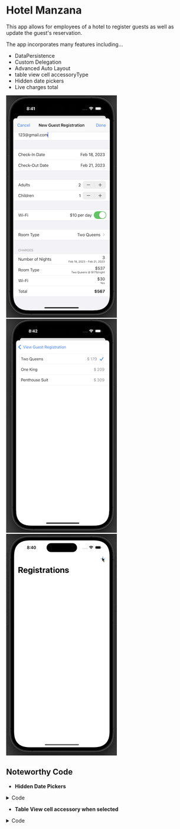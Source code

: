 # Hotel Manzana
This app allows for employees of a hotel to register guests as well as update the guest's reservation. 

The app incorporates many features including... <br>
- DataPersistence 
- Custom Delegation 
- Advanced Auto Layout 
- table view cell accessoryType
- Hidden date pickers
- Live charges total

![Reservation-Screen](Assets/reservationScreen.png) ![Room-Choice](Assets/roomChoice.png) ![Gif](Assets/Hotel-Gif.gif) 

## Noteworthy Code

- **Hidden Date Pickers**

<details>

<summary> Code </summary>

Set index path for the static table view rows as well as a value for the visibility of the date pickers 
``` Swift 

    let checkInDateLabelCellIndexPath = IndexPath(row: 0, section: 1) // sets the index path
    let checkInDatePickerCellIndexPath = IndexPath(row: 1, section: 1)
    
    let checkOutDateLabelCellIndexPath = IndexPath(row: 2, section: 1)
    let checkOutDatePickerCellIndexPath = IndexPath(row: 3, section: 1)
    
       var isCheckInDatePickerVisible: Bool = false {
        didSet {
            checkInDatePicker.isHidden = !isCheckInDatePickerVisible
        }
    }
    
    
```

Set the row height for the date pickers when not in use 
``` Swift 
    override func tableView(_ tableView: UITableView, heightForRowAt indexPath: IndexPath) -> CGFloat {
        switch indexPath {
        case checkInDatePickerCellIndexPath where isCheckInDatePickerVisible == false:
            return 0 // return 0 for the height of the checkInDatePicker
        case checkOutDatePickerCellIndexPath where isCheckOutDatePickerVisible == false:
            return 0 // // return 0 for the height of the checkOutDatePicker
        default:
            return UITableView.automaticDimension
        }
    }
 ```
 The estimate row height also needs to be set for when the cell is clicked 
 ``` Swift
     override func tableView(_ tableView: UITableView, estimatedHeightForRowAt indexPath: IndexPath) -> CGFloat {
        switch indexPath {
        case checkInDatePickerCellIndexPath:
            return 190
        case checkOutDatePickerCellIndexPath:
            return 190
        default:
            return UITableView.automaticDimension
        }
    }
 ```
 Finally, the code for the didSelectRowAt in order to trigger the cell height for the date picker 
``` Swift
    override func tableView(_ tableView: UITableView, didSelectRowAt indexPath: IndexPath) {
        tableView.deselectRow(at: indexPath, animated: true)
        
        if indexPath == checkInDateLabelCellIndexPath && isCheckOutDatePickerVisible == false {
            // check-in label selected, check-out picker is not visible, toggle check-in picker
            isCheckInDatePickerVisible.toggle()
        } else if indexPath == checkOutDateLabelCellIndexPath && isCheckInDatePickerVisible == false {
            // check-out label selected, check-in picker is not visible, toggle check-out picker
            isCheckOutDatePickerVisible.toggle()
        } else if indexPath == checkInDateLabelCellIndexPath || indexPath == checkOutDateLabelCellIndexPath {
            // either label was selected, previous conditions failed meaning at least one picker is visible, toggle both
            isCheckInDatePickerVisible.toggle()
            isCheckOutDatePickerVisible.toggle()
        } else {
            return
        }
        tableView.beginUpdates() // instruct the table view to update itself so that the height for each row is recalculated
        tableView.endUpdates()
    }
 ```

</details>

- **Table View cell accessory when selected**

<details>
<summary> Code </summary>

Have a variable of type RoomType that will later be set depending on the cell (indexPath.row) that was selected
``` Swift
    var roomType: RoomType?
    
 ```


Configure the accessory type to be shown in the cellForRowAt function 
``` Swift 
  if roomType == self.roomType {
            cell.accessoryType = .checkmark
        } else {
            cell.accessoryType = .none
        }
        return cell
    }
 ```
 
 In didSelectRowAt, set the room type variable
 ``` Swift 
 extension SelectRoomTypeViewController: UITableViewDelegate {
    
    func tableView(_ tableView: UITableView, didSelectRowAt indexPath: IndexPath) {
        tableView.deselectRow(at: indexPath, animated: true)
        let roomType = RoomType.all[indexPath.row]
        self.roomType = roomType
        delegate?.selectRoomTypeViewController(self, didSelect: roomType)
        tableView.reloadData()
    }
}
```
When the room type is selected, the delegate (AddRegistrationTableViewController) will be notfied and can set it's lable accordingly with further code

</details>

